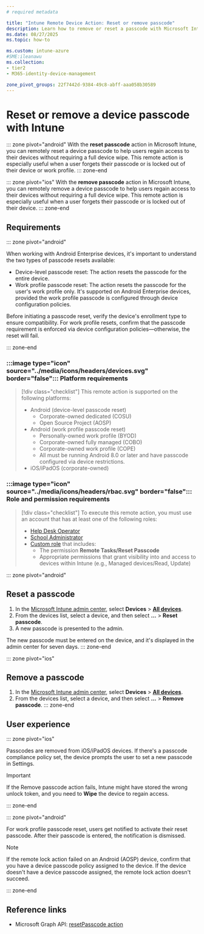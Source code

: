 ```yaml
---
# required metadata

title: "Intune Remote Device Action: Reset or remove passcode"
description: Learn how to remove or reset a passcode with Microsoft Intune.
ms.date: 08/27/2025
ms.topic: how-to

ms.custom: intune-azure
#SME:ileanawu
ms.collection:
- tier2
- M365-identity-device-management

zone_pivot_groups: 22f7442d-9384-49c8-abff-aaa058b30589
---
```


# Reset or remove a device passcode with Intune

::: zone pivot="android"
With the **reset passcode** action in Microsoft Intune, you can remotely reset a device passcode to help users regain access to their devices without requiring a full device wipe. This remote action is especially useful when a user forgets their passcode or is locked out of their device or work profile.
::: zone-end

::: zone pivot="ios"
With the **remove passcode** action in Microsoft Intune, you can remotely remove a device passcode to help users regain access to their devices without requiring a full device wipe. This remote action is especially useful when a user forgets their passcode or is locked out of their device.
::: zone-end

## Requirements

::: zone pivot="android"

When working with Android Enterprise devices, it's important to understand the two types of passcode resets available:

- Device-level passcode reset: The action resets the passcode for the entire device.
- Work profile passcode reset: The action resets the passcode for the user's work profile only. It's supported on Android Enterprise devices, provided the work profile passcode is configured through device configuration policies.

Before initiating a passcode reset, verify the device's enrollment type to ensure compatibility. For work profile resets, confirm that the passcode requirement is enforced via device configuration policies—otherwise, the reset will fail.

::: zone-end

### :::image type="icon" source="../media/icons/headers/devices.svg" border="false"::: Platform requirements

> [!div class="checklist"]
> This remote action is supported on the following platforms:
>
> - Android (device-level passcode reset)
>     - Corporate-owned dedicated (COSU)
>     - Open Source Project (AOSP)
> - Android (work profile passcode reset)
>     - Personally-owned work profile (BYOD)
>     - Corporate-owned fully managed (COBO)
>     - Corporate-owned work profile (COPE)
>     - All must be running Android 8.0 or later and have passcode configured via device restrictions.
> - iOS/iPadOS (corporate-owned)

### :::image type="icon" source="../media/icons/headers/rbac.svg" border="false"::: Role and permission requirements

> [!div class="checklist"]
> To execute this remote action, you must use an account that has at least one of the following roles:
>
> - [Help Desk Operator][INT-R1]
> - [School Administrator][INT-R2]
> - [Custom role][INT-RC] that includes:
>   - The permission **Remote Tasks/Reset Passcode**
>   - Appropriate permissions that grant visibility into and access to devices within Intune (e.g., Managed devices/Read, Update)

::: zone pivot="android"

## Reset a passcode

1. In the [Microsoft Intune admin center][INT-AC], select **Devices** > [**All devices**][INT-ALLD].
1. From the devices list, select a device, and then select **...** > **Reset passcode**.
1. A new passcode is presented to the admin.

The new passcode must be entered on the device, and it's displayed in the admin center for seven days.
::: zone-end

::: zone pivot="ios"
## Remove a passcode

1. In the [Microsoft Intune admin center][INT-AC], select **Devices** > [**All devices**][INT-ALLD].
1. From the devices list, select a device, and then select **...** > **Remove passcode**.
::: zone-end

## User experience

::: zone pivot="ios"

Passcodes are removed from iOS/iPadOS devices. If there's a passcode compliance policy set, the device prompts the user to set a new passcode in Settings.

> [!IMPORTANT]
> If the Remove passcode action fails, Intune might have stored the wrong unlock token, and you need to **Wipe** the device to regain access.

::: zone-end

::: zone pivot="android"

For work profile passcode reset, users get notified to activate their reset passcode. After their passcode is entered, the notification is dismissed.

>[!NOTE]
>If the remote lock action failed on an Android (AOSP) device, confirm that you have a device passcode policy assigned to the device. If the device doesn't have a device passcode assigned, the remote lock action doesn't succeed.

::: zone-end

## Reference links

- Microsoft Graph API: [resetPasscode action][GRAPH-1]

[INT-AC]: https://go.microsoft.com/fwlink/?linkid=2109431
[INT-ALLD]: https://go.microsoft.com/fwlink/?linkid=2333814
[INT-AC2]: https://go.microsoft.com/fwlink/?linkid=2109431#view/Microsoft_Intune_Devices/DeviceActionList.ReactView

[INT-RC]: /intune/intune-service/fundamentals/create-custom-role
[INT-R1]: /intune/intune-service/fundamentals/role-based-access-control-reference#help-desk-operator
[INT-R2]: /intune/intune-service/fundamentals/role-based-access-control-reference#school-administrator

[GRAPH-1]: /graph/api/intune-devices-manageddevice-resetpasscode
